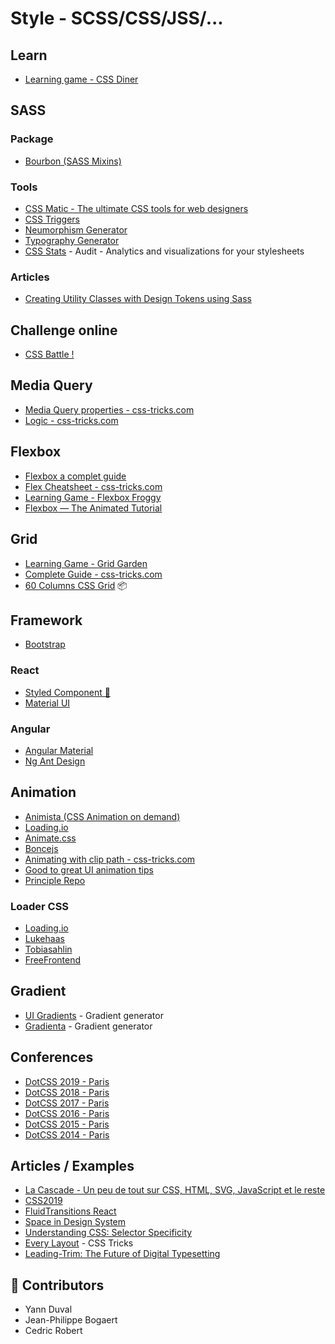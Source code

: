 # Style - SCSS/CSS/JSS/...

## Learn

- [Learning game - CSS Diner](https://flukeout.github.io/)

## SASS

### Package

- [Bourbon (SASS Mixins)](https://www.bourbon.io/)

### Tools

- [CSS Matic - The ultimate CSS tools for web designers](https://www.cssmatic.com/)
- [CSS Triggers](https://csstriggers.com/)
- [Neumorphism Generator](https://neumorphism.io)
- [Typography Generator](https://codyhouse.co/ds/globals/typography)
- [CSS Stats](https://cssstats.com/) - Audit - Analytics and visualizations for your stylesheets

### Articles

- [Creating Utility Classes with Design Tokens using Sass](https://www.alwaystwisted.com/articles/creating-utility-classes-with-design-tokens-using-sass)

## Challenge online

- [CSS Battle !](https://cssbattle.dev)

## Media Query

- [Media Query properties - css-tricks.com](https://css-tricks.com/css-media-queries/)
- [Logic - css-tricks.com](https://css-tricks.com/logic-in-media-queries/)

## Flexbox

- [Flexbox a complet guide](https://css-tricks.com/snippets/css/a-guide-to-flexbox/)
- [Flex Cheatsheet - css-tricks.com](https://yoksel.github.io/flex-cheatsheet/#flex-basis)
- [Learning Game - Flexbox Froggy](http://flexboxfroggy.com)
- [Flexbox — The Animated Tutorial](https://medium.com/@js_tut/flexbox-the-animated-tutorial-8075cbe4c1b2)

## Grid

- [Learning Game - Grid Garden](https://codepip.com/games/grid-garden/#fr)
- [Complete Guide - css-tricks.com](https://css-tricks.com/snippets/css/complete-guide-grid/)
- [60 Columns CSS Grid](https://vladocar.github.io/60gs/) 📦 

## Framework

- [Bootstrap](https://getbootstrap.com/)

### React

- [Styled Component 💅](https://www.styled-components.com/)
- [Material UI](https://material-ui.com/)

### Angular

- [Angular Material](https://material.angular.io/)
- [Ng Ant Design](https://ng.ant.design/docs/introduce/en)

## Animation

- [Animista (CSS Animation on demand)](http://animista.net/)
- [Loading.io](https://loading.io/)
- [Animate.css](https://daneden.github.io/animate.css/)
- [Boncejs](http://bouncejs.com/)
- [Animating with clip path - css-tricks.com](https://css-tricks.com/animating-with-clip-path/)
- [Good to great UI animation tips](https://uxdesign.cc/good-to-great-ui-animation-tips-7850805c12e5)
- [Principle Repo](http://www.principlerepo.com/)

### Loader CSS

- [Loading.io](https://loading.io/css/)
- [Lukehaas](https://projects.lukehaas.me/css-loaders/)
- [Tobiasahlin](https://tobiasahlin.com/spinkit/)
- [FreeFrontend](https://freefrontend.com/css-spinners/)

## Gradient

- [UI Gradients](https://uigradients.com/#Timber) - Gradient generator
- [Gradienta](https://gradienta.io/) - Gradient generator

## Conferences

- [DotCSS 2019 - Paris](https://www.dotconferences.com/conference/dotcss-2019)
- [DotCSS 2018 - Paris](https://www.dotconferences.com/conference/dotcss-2018)
- [DotCSS 2017 - Paris](https://www.dotconferences.com/conference/dotcss-2017)
- [DotCSS 2016 - Paris](https://www.dotconferences.com/conference/dotcss-2016)
- [DotCSS 2015 - Paris](https://www.dotconferences.com/conference/dotcss-2015)
- [DotCSS 2014 - Paris](https://www.dotconferences.com/conference/dotcss-2014)

## Articles / Examples

- [La Cascade - Un peu de tout sur CSS, HTML, SVG, JavaScript et le reste](https://la-cascade.io/)
- [CSS2019](https://2019.stateofcss.com)
- [FluidTransitions React](https://github.com/fram-x/FluidTransitions)
- [Space in Design System](https://medium.com/eightshapes-llc/space-in-design-systems-188bcbae0d62)
- [Understanding CSS: Selector Specificity](https://medium.com/@dte/understanding-css-selector-specificity-a02238a02a59)
- [Every Layout](https://every-layout.dev/layouts/stack/) - CSS Tricks
- [Leading-Trim: The Future of Digital Typesetting](https://medium.com/microsoft-design/leading-trim-the-future-of-digital-typesetting-d082d84b202)

## 🙌 Contributors

- Yann Duval
- Jean-Philippe Bogaert
- Cedric Robert
